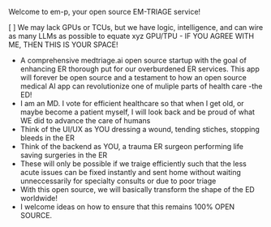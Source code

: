 Welcome to em-p, your open source EM-TRIAGE service!

[ ] We may lack GPUs or TCUs, but we have logic, intelligence, and can wire as many LLMs as possible to equate xyz GPU/TPU - IF YOU AGREE WITH ME, THEN THIS IS YOUR SPACE!


- A comprehensive medtriage.ai open source startup with the goal of enhancing ER thorough put for our overburdened ER services. This app will forever be open source and a testament to how an open source medical AI app can revolutionize one of muliple parts of health care -the ED! 
- I am an MD. I vote for efficient healthcare so that when I get old, or maybe become a patient myself, I will look back and be proud of what WE did to advance the care of humans
- Think of the UI/UX as YOU dressing a wound, tending stiches, stopping bleeds in the ER
- Think of the backend as YOU, a trauma ER surgeon performing life saving surgeries in the ER
- These will only be possible if we traige efficiently such that the less acute issues can be fixed instantly and sent home without waiting unneccessarily for specialty consults or due to poor triage
- With this open source, we will basically transform the shape of the ED worldwide!
- I welcome ideas on how to ensure that this remains 100% OPEN SOURCE.


